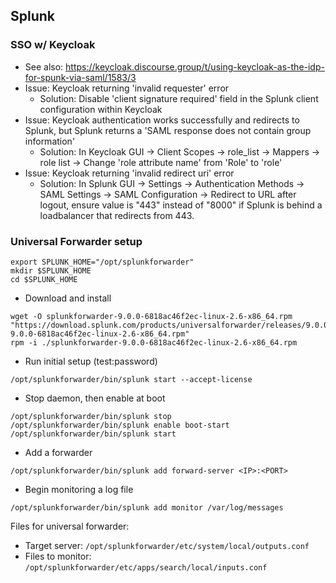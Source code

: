 ## Splunk

### SSO w/ Keycloak

- See also: https://keycloak.discourse.group/t/using-keycloak-as-the-idp-for-spunk-via-saml/1583/3
- Issue: Keycloak returning 'invalid requester' error
  - Solution: Disable 'client signature required' field in the Splunk client configuration within Keycloak
- Issue: Keycloak authentication works successfully and redirects to Splunk, but Splunk returns a 'SAML response does
  not contain group information'
  - Solution: In Keycloak GUI -> Client Scopes -> role_list -> Mappers -> role list -> Change 'role attribute name' from
    'Role' to 'role'
- Issue: Keycloak returning 'invalid redirect uri' error
  - Solution: In Splunk GUI -> Settings -> Authentication Methods -> SAML Settings -> SAML Configuration -> Redirect to
    URL after logout, ensure value is "443" instead of "8000" if Splunk is behind a loadbalancer that redirects from
    443.

### Universal Forwarder setup

```
export SPLUNK_HOME="/opt/splunkforwarder"
mkdir $SPLUNK_HOME
cd $SPLUNK_HOME
```
- Download and install
```
wget -O splunkforwarder-9.0.0-6818ac46f2ec-linux-2.6-x86_64.rpm "https://download.splunk.com/products/universalforwarder/releases/9.0.0/linux/splunkforwarder-9.0.0-6818ac46f2ec-linux-2.6-x86_64.rpm"
rpm -i ./splunkforwarder-9.0.0-6818ac46f2ec-linux-2.6-x86_64.rpm
```
- Run initial setup (test:password)
```
/opt/splunkforwarder/bin/splunk start --accept-license
```
- Stop daemon, then enable at boot
```
/opt/splunkforwarder/bin/splunk stop
/opt/splunkforwarder/bin/splunk enable boot-start
/opt/splunkforwarder/bin/splunk start
```
- Add a forwarder
```
/opt/splunkforwarder/bin/splunk add forward-server <IP>:<PORT>
```
- Begin monitoring a log file
```
/opt/splunkforwarder/bin/splunk add monitor /var/log/messages
```

Files for universal forwarder:
  - Target server: `/opt/splunkforwarder/etc/system/local/outputs.conf`
  - Files to monitor: `/opt/splunkforwarder/etc/apps/search/local/inputs.conf`

